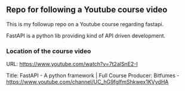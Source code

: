 ## Repo for following a Youtube course  video

This is my followup repo on a Youtube course regarding fastapi. 

FastAPI is a python lib providing kind of API driven development.

### Location of the course video


URL: https://www.youtube.com/watch?v=7t2alSnE2-I

Title: FastAPI - A python framework | Full Course
Producer: Bitfumes  - https://www.youtube.com/channel/UC_hG9fglfmShkwex1KVydHA
